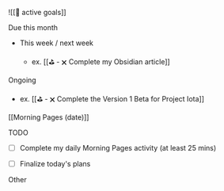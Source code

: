 ![[🎯 active goals]]

Due this month

- This week / next week

    - ex. [[⛳️ - 🗙 Complete my Obsidian article]]


Ongoing

- ex. [[⛳️ - 🗙 Complete the Version 1 Beta for Project Iota]]

[[Morning Pages (date)]]


TODO

- [ ] Complete my daily Morning Pages activity (at least 25 mins)

- [ ] Finalize today's plans


Other